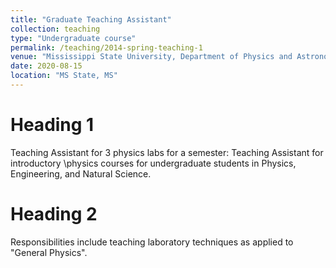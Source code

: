 ```yaml
---
title: "Graduate Teaching Assistant"
collection: teaching
type: "Undergraduate course"
permalink: /teaching/2014-spring-teaching-1
venue: "Mississippi State University, Department of Physics and Astronomy, MS State, MS"
date: 2020-08-15
location: "MS State, MS"
---
```

Heading 1
======
Teaching Assistant for 3 physics labs for a semester: Teaching Assistant for introductory \\physics courses for undergraduate students in Physics, Engineering, and Natural Science.

Heading 2
======
Responsibilities include teaching laboratory techniques as applied to "General Physics".
